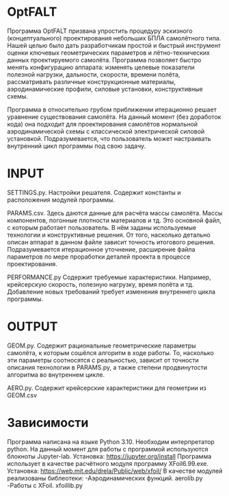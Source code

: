 # OptFALT
Программа OptFALT призвана упростить процедуру эскизного (концептуального) проектирования небольших БПЛА самолётного типа. Нашей целью было дать разработчикам простой и быстрый инструмент оценки ключевых геометрических параметров и лётно-технических данных проектируемого самолёта. Программа позволяет быстро менять конфигурацию аппарата: изменять целевые показатели полезной нагрузки, дальности, скорости, времени полёта, рассматривать различные конструкционные материалы, аэродинамические профили, силовые установки, конструктивные схемы. 

Программа в относительно грубом приближении итерационно решает уравнение существования самолёта. На данный момент (без доработок кода) она подходит для проектирования самолётов нормальной аэродинамической схемы с классической электрической силовой установкой. Подразумевается, что пользователь может настраивать внутренний цикл программы под свою задачу.

# INPUT
SETTINGS.py. Настройки решателя. Содержит константы и расположения модулей программы.

PARAMS.csv. Здесь даются данные для расчёта массы самолёта. Массы компонентов, погонные плотности материалов и тд. Это основной файл, с которым работает пользователь. В нём заданы используемые технологии и конструктивные решения. От того, насколько детально описан аппарат в данном файле зависит точность итогового решения. Подразумевается итерационное уточнение, расширение файла параметров по мере проработки деталей проекта в процессе проектирования.

PERFORMANCE.py Содержит требуемые характеристики. Например, крейсерскую скорость, полезную нагрузку, время полёта и тд. Добавление новых требований требует изменения внутреннего цикла программы.

# OUTPUT
GEOM.py. Содержит рациональные геометрические параметры самолёта, к которым сошёлся алгоритм в ходе работы. То, насколько эти параметры соотносятся с реальностью, зависит от точности описания технологии в PARAMS.py, а также степени продвинутости алгоритма во внутреннем цикле.

AERO.py. Содержит крейсерские характеристики для геометрии из GEOM.csv

# Зависимости
Программа написана на языке Python 3.10. Необходим интерпретатор python. 
На данный момент для работы с программой используются блокноты Jupyter-lab. Установка: https://jupyter.org/install
Программа использует в качестве расчётного модуля программу XFoil6.99.exe. Установка: https://web.mit.edu/drela/Public/web/xfoil/
В качестве модулей реализованы библеотеки:
-Аэродинамических функций. aerolib.py
-Работы с XFoil. xfoillib.py


